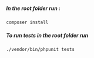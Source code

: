 
##### In the root folder run :
#### 
```
composer install
```

##### To run tests in the root folder run
#### 
```
./vendor/bin/phpunit tests
```